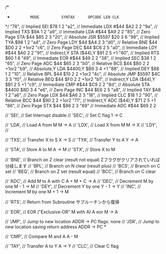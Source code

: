 /*
*             MODE          SYNTAX      OPCODE LEN CLK
*/
"78",     //  Implied       SEI           $78   1   2
"a2",     //  Immediate     LDX #$44      $A2   2   2
"9a",     //  Implied       TXS           $9A   1   2
"a9",     //  Immediate     LDA #$44      $A9   2   2
"85",     //  Zero Page     STA $44       $85   2   3
"20",     //  Absolute      JSR $5597     $20   3   6
"98",     //  Implied       TYA           $98   1   2
"a4",     //  Zero Page     LDY $44       $A4   2   3
"d0",     //  Relative      BNE $44       $D0   2   2 +1or2
"c6",     //  Zero Page     DEC $44       $C6   2   5
"a0",     //  Immediate     LDY #$44      $A0   2   2
"91",     //  Indirect,Y    STA ($44),Y   $91   2   5 +1
"60",     //  Implied       RTS           $60   1   6
"49",     //  Immediate     EOR #$44      $49   2   2
"38",     //  Implied       SEC           $38   1   2
"65",     //  Zero Page     ADC $44       $65   2   3
"b0",     //  Relative      BCS $44       $B0   2   2 +1or2
"b9",     //  Absolute,Y    LDA $4400,Y   $B9   3   4 +1
"88",     //  Implied       DEY           $88   1   2
"10",     //  Relative      BPL $44       $10   2   2 +1or2
"4c",     //  Absolute      JMP $5597     $4C   3   3
"f0",     //  Relative      BEQ $44       $F0   2   2 +1or2
"b1",     //  Indirect,Y    LDA ($44),Y   $B1   2   5 +1
"c9",     //  Immediate     CMP #$44      $C9   2   2
"8d",     //  Absolute      STA $4400     $8D   3   4
"e6",     //  Zero Page     INC $44       $E6   2   5
"a8",     //  Implied       TAY           $A8   1   2
"a6",     //  Zero Page     LDX $44       $A6   2   3
"18",     //  Implied       CLC           $18   1   2
"90",     //  Relative      BCC $44       $90   2   2 +1or2
"71",     //  Indirect,Y    ADC ($44),Y   $71   2   5 +1
"86",     //  Zero Page     STX $44       $86   2   3
"69"      //  Immediate     ADC #$44      $69   2   2


// 'SEI', // Set Interrupt disable
// 'SEC', // Set C flag	1 -> C

// 'LDA', // Load A from M	  M -> A
// 'LDX', // Load X from M	  M -> X
// 'LDY', //

// 'TXS', // Transfer X to S	  X -> S
// 'TYA', // Transfer Y to A	  Y -> A

// 'STA', // Store A to M	  A -> M
// 'STX', // Store X to M

// 'BNE', // Branch on Z clear (result not equal)  Zフラグがクリアされていれば分岐します
// 'BPL', // Branch on N clear (result plus)
// 'BCS', // Branch on C set
// 'BEQ', // Branch on Z set (result equal)
// 'BCC', // Branch on C clear

// 'ADC', // Add M to A with C	    A + M + C -> A
// 'DEC', // Decrement M by one	  M - 1 -> M
// 'DEY', // Decrement Y by one    Y - 1 -> Y
// 'INC', // Increment M by one	M + 1 -> M

// 'RTS', // Return from Subroutine サブルーチンから復帰

// 'EOR', // EOR ("Exclusive-OR" M with A)	A eor M -> A

// 'JMP', // Jump to new location ADDR -> PC flags: none
// 'JSR', // Jump to new location saving return address  ADDR -> PC *

// 'CMP', // Compare M and A	    A - M

// 'TAY', // Transfer A to Y	    A -> Y
// 'CLC', // Clear C flag
